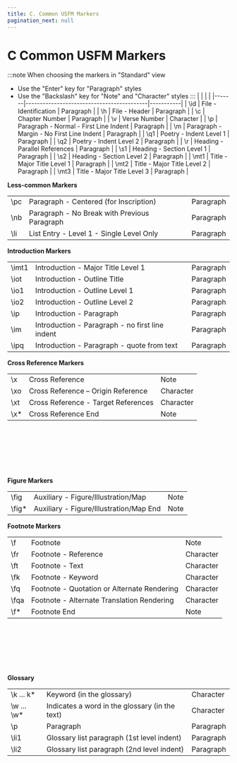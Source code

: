 ```yaml
---
title: C. Common USFM Markers
pagination_next: null
---
```

# C Common USFM Markers

:::note
When choosing the markers in "Standard" view
-  Use the "Enter" key for "Paragraph" styles 
-  Use the "Backslash" key for "Note" and "Character" styles 
:::
|  |  |  |
|-------|-------------------------------------------|-----------|
| \\id  | File - Identification                     | Paragraph |
| \\h   | File - Header                             | Paragraph |
| \\c   | Chapter Number                            | Paragraph |
| \\v   | Verse Number                              | Character |
| \\p   | Paragraph - Normal - First Line Indent    | Paragraph |
| \\m   | Paragraph - Margin - No First Line Indent | Paragraph |
| \\q1  | Poetry - Indent Level 1                   | Paragraph |
| \\q2  | Poetry - Indent Level 2                   | Paragraph |
| \\r   | Heading - Parallel References             | Paragraph |
| \\s1  | Heading - Section Level 1                 | Paragraph |
| \\s2  | Heading - Section Level 2                 | Paragraph |
| \\mt1 | Title - Major Title Level 1               | Paragraph |
| \\mt2 | Title - Major Title Level 2               | Paragraph |
| \\mt3 | Title - Major Title Level 3               | Paragraph |

**Less-common Markers**

|  |  |  |
|-------|-------------------------------------------|-----------|
| \\pc | Paragraph - Centered (for Inscription)       | Paragraph |
| \\nb | Paragraph - No Break with Previous Paragraph | Paragraph |
| \\li | List Entry - Level 1 - Single Level Only     | Paragraph |

**Introduction Markers**

|  |  |  |
|-------|-------------------------------------------|-----------|
| \\imt1 | Introduction - Major Title Level 1              | Paragraph |
| \\iot  | Introduction - Outline Title                    | Paragraph |
| \\io1  | Introduction - Outline Level 1                  | Paragraph |
| \\io2  | Introduction - Outline Level 2                  | Paragraph |
| \\ip   | Introduction - Paragraph                        | Paragraph |
| \\im   | Introduction - Paragraph - no first line indent | Paragraph |
| \\ipq  | Introduction - Paragraph - quote from text      | Paragraph |

**Cross Reference Markers**

|  |  |  |
|-------|-------------------------------------------|-----------|
| \\x   | Cross Reference                     | Note      |
| \\xo  | Cross Reference – Origin Reference  | Character |
| \\xt  | Cross Reference - Target References | Character |
| \\x\* | Cross Reference End                 | Note      |
 
-----

 
----


**Figure Markers**

|  |  |  |
|-------|-------------------------------------------|-----------|
| \\fig   | Auxiliary - Figure/Illustration/Map     | Note |
| \\fig\* | Auxiliary - Figure/Illustration/Map End | Note |

**Footnote Markers**

|  |  |  |
|-------|-------------------------------------------|-----------|
| \\f   | Footnote                                    | Note      |
| \\fr  | Footnote - Reference                        | Character |
| \\ft  | Footnote - Text                             | Character |
| \\fk  | Footnote - Keyword                          | Character |
| \\fq  | Footnote - Quotation or Alternate Rendering | Character |
| \\fqa | Footnote - Alternate Translation Rendering  | Character |
| \\f\* | Footnote End                                | Note      |

 
----

 
----

**Glossary**

|  |  |  |
|-------|-------------------------------------------|-----------|
| \\k ... k\*   | Keyword (in the glossary)                      | Character |
| \\w ... \\w\* | Indicates a word in the glossary (in the text) | Character |
| \\p           | Paragraph                                      | Paragraph |
| \\li1         | Glossary list paragraph (1st level indent)     | Paragraph |
| \\li2         | Glossary list paragraph (2nd level indent)     | Paragraph |
